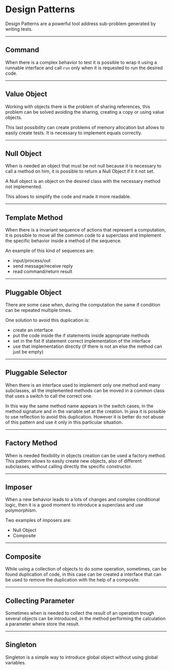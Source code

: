 # Design Patterns

Design Patterns are a powerful tool address sub-problem generated by writing tests.

---

## Command

When there is a complex behavior to test it is possible to wrap it using a
runnable interface and call `run` only when it is requested to run the desired code.

---

## Value Object

Working with objects there is the problem of sharing references, this problem
can be solved avoiding the sharing, creating a copy or using value objects.

This last possibility can create problems of memory allocation but allows to easily
create tests. It is necessary to implement equals correctly.

---

## Null Object

When is needed an object that must be not null because it is necessary to call a
method on him, it is possible to return a Null Object if it it not set.

A Null object is an object on the desired class with the necessary method not implemented.

This allows to simplify the code and made it more readable.

---

## Template Method

When there is a invariant sequence of actions that represent a computation, it is
possible to move all the common code to a superclass and implement the specific
behavior inside a method of the sequence.

An example of this kind of sequences are:
- input/process/out
- send message/receive reply
- read command/return result

---

## Pluggable Object

There are some case when, during the computation the same if condition can be repeated
multiple times.

One solution to avoid this duplication is:
- create an interface
- put the code inside the if statements inside appropriate methods
- set in the fist if statement correct implementation of the interface
- use that implementation directly (if there is not an else the method can just be empty)

---

## Pluggable Selector

When there is an interface used to implement only one method and many subclasses,
all the implemented methods can be moved in a common class that uses a switch to
call the correct one.

In this way the same method name appears in the switch cases, in the method signature
and in the variable set at the creation. In java it is possible to use reflection to
avoid this duplication. However it is better do not abuse of this pattern and use
it only in this particular situation.

---

## Factory Method

When is needed flexibility in objects creation can be used a factory method.
This pattern allows to easily create new objects, also of different subclasses,
without calling directly the specific constructor.

---

## Imposer

When a new behavior leads to a lots of changes and complex conditional logic, then
it is a good moment to introduce a superclass and use polymorphism.

Two examples of imposers are:
- Null Object
- Composite

---

## Composite

While using a collection of objects to do some operation, sometimes,
 can be found duplication of code,
in this case can be created a interface that can be used to remove the duplication
with the help of a composite.

---

## Collecting Parameter

Sometimes when is needed to collect the result of an operation trough several objects
can be introduced, in the method performing the calculation a parameter where store the
result.

---

## Singleton

Singleton is a simple way to introduce global object without using global variables.
